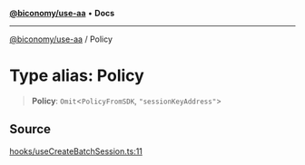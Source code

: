 [**@biconomy/use-aa**](../README.md) • **Docs**

***

[@biconomy/use-aa](../globals.md) / Policy

# Type alias: Policy

> **Policy**: `Omit`\<`PolicyFromSDK`, `"sessionKeyAddress"`\>

## Source

[hooks/useCreateBatchSession.ts:11](https://github.com/bcnmy/useAA/blob/main/src/hooks/useCreateBatchSession.ts#L11)
